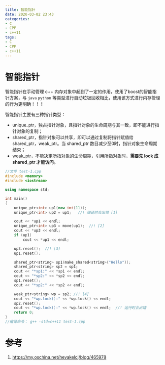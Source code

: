 ```yaml
---
title: 智能指针
date: 2020-03-02 23:43
categories:
- C
- CPP
- c++11
tags:
- C
- CPP
- c++11
---
```


# 智能指针

智能指针在手动管理 c++ 内存对象中起到了一定的作用，使用了boost的智能指针方案，与 `java` `python` 等类型进行自动垃圾回收相比，使用该方式进行内存管理的行为更明确！！！

智能指针主要有三种指针类型：

- unique_ptr，独占指针对象，且指针对象的生命周期与其一致，即不能进行指针对象的复制；
- shared_ptr，指针对象可以共享，即可以通过复制将指针赋值给 shared_ptr，weak_ptr。当 shared_ptr 数目减少至0时，指针对象生命周期结束；
- weak_ptr，不能决定所指对象的生命周期，引用所指对象时，**需要先 lock 成 shared_ptr 才能访问。**

```c++
//文件 test-1.cpp
#include <memory>
#include <iostream>

using namespace std;

int main()
{
    unique_ptr<int> up1(new int(11));
    unique_ptr<int> up2 = up1;   //! 编译时会出错 [1]

    cout << *up1 << endl;
    unique_ptr<int> up3 = move(up1);  //! [2]
    cout << *up3 << endl;
    if (up1)
        cout << *up1 << endl;

    up3.reset();  //! [3]
    up1.reset();

    shared_ptr<string> sp1(make_shared<string>("Hello"));
    shared_ptr<string> sp2 = sp1;
    cout << "*sp1:" << *sp1 << endl;
    cout << "*sp2:" << *sp2 << endl;
    sp1.reset();
    cout << "*sp2:" << *sp2 << endl;

    weak_ptr<string> wp = sp2; //! [4]
    cout << "*wp.lock():" << *wp.lock() << endl;
    sp2.reset();
    cout << "*wp.lock():" << *wp.lock() << endl;  //! 运行时会出错
    return 0;
}
//编译命令： g++ -std=c++11 test-1.cpp
```

# 参考

1. https://my.oschina.net/hevakelcj/blog/465978
